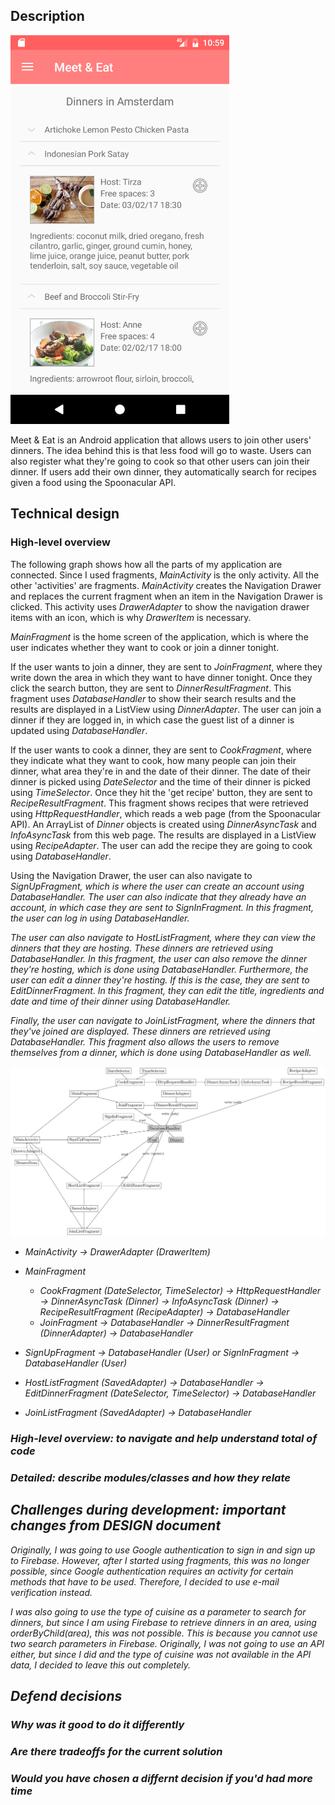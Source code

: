 ## Description
<img src="/doc/searchScreenshot.png" width="350">

Meet & Eat is an Android application that allows users to join other users' dinners. The idea behind this is that less food will go to waste. Users can also register what they're going to cook so that other users can join their dinner. If users add their own dinner, they automatically search for recipes given a food using the Spoonacular API.

## Technical design

### High-level overview

The following graph shows how all the parts of my application are connected. Since I used fragments, <i>MainActivity</i> is the only activity. All the other 'activities' are fragments. <i>MainActivity</i> creates the Navigation Drawer and replaces the current fragment when an item in the Navigation Drawer is clicked. This activity uses <i>DrawerAdapter</i> to show the navigation drawer items with an icon, which is why <i>DrawerItem</i> is necessary.

<i>MainFragment</i> is the home screen of the application, which is where the user indicates whether they want to cook or join a dinner tonight.

If the user wants to join a dinner, they are sent to <i>JoinFragment</i>, where they write down the area in which they want to have dinner tonight. Once they click the search button, they are sent to <i>DinnerResultFragment</i>. This fragment uses <i>DatabaseHandler</i> to show their search results and the results are displayed in a ListView using <i>DinnerAdapter</i>. The user can join a dinner if they are logged in, in which case the guest list of a dinner is updated using <i>DatabaseHandler</i>.

If the user wants to cook a dinner, they are sent to <i>CookFragment</i>, where they indicate what they want to cook, how many people can join their dinner, what area they're in and the date of their dinner. The date of their dinner is picked using <i>DateSelector</i> and the time of their dinner is picked using <i>TimeSelector</i>. Once they hit the 'get recipe' button, they are sent to <i>RecipeResultFragment</i>. This fragment shows recipes that were retrieved using <i>HttpRequestHandler</i>, which reads a web page (from the Spoonacular API). An ArrayList of <i>Dinner</i> objects is created using <i>DinnerAsyncTask</i> and <i>InfoAsyncTask</i> from this web page. The results are displayed in a ListView using <i>RecipeAdapter</i>. The user can add the recipe they are going to cook using <i>DatabaseHandler</i>. 

Using the Navigation Drawer, the user can also navigate to <i>SignUpFragment<i>, which is where the user can create an account using <i>DatabaseHandler</i>. The user can also indicate that they already have an account, in which case they are sent to <i>SignInFragment</i>. In this fragment, the user can log in using <i>DatabaseHandler</i>.

The user can also navigate to <i>HostListFragment</i>, where they can view the dinners that they are hosting. These dinners are retrieved using <i>DatabaseHandler</i>. In this fragment, the user can also remove the dinner they're hosting, which is done using <i>DatabaseHandler</i>. Furthermore, the user can edit a dinner they're hosting. If this is the case, they are sent to <i>EditDinnerFragment</i>. In this fragment, they can edit the title, ingredients and date and time of their dinner using <i>DatabaseHandler</i>.

Finally, the user can navigate to <i>JoinListFragment</i>, where the dinners that they've joined are displayed. These dinners are retrieved using <i>DatabaseHandler</i>. This fragment also allows the users to remove themselves from a dinner, which is done using <i>DatabaseHandler</i> as well.

<img src="/doc/graph.png">

- MainActivity -> DrawerAdapter (DrawerItem)

- MainFragment
  - CookFragment (DateSelector, TimeSelector) -> HttpRequestHandler -> DinnerAsyncTask (Dinner) -> InfoAsyncTask (Dinner) -> RecipeResultFragment (RecipeAdapter) -> DatabaseHandler
  - JoinFragment -> DatabaseHandler -> DinnerResultFragment (DinnerAdapter) -> DatabaseHandler
- SignUpFragment -> DatabaseHandler (User) or SignInFragment -> DatabaseHandler (User)
- HostListFragment (SavedAdapter) -> DatabaseHandler -> EditDinnerFragment (DateSelector, TimeSelector) -> DatabaseHandler
- JoinListFragment (SavedAdapter) -> DatabaseHandler

### High-level overview: to navigate and help understand total of code
### Detailed: describe modules/classes and how they relate

## Challenges during development: important changes from DESIGN document
Originally, I was going to use Google authentication to sign in and sign up to Firebase. However, after I started using fragments, this was no longer possible, since Google authentication requires an activity for certain methods that have to be used. Therefore, I decided to use e-mail verification instead. 

I was also going to use the type of cuisine as a parameter to search for dinners, but since I am using Firebase to retrieve dinners in an area, using <i>orderByChild(area)</i>, this was not possible. This is because you cannot use two search parameters in Firebase. Originally, I was not going to use an API either, but since I did and the type of cuisine was not available in the API data, I decided to leave this out completely.  

## Defend decisions
### Why was it good to do it differently
### Are there tradeoffs for the current solution
### Would you have chosen a differnt decision if you'd had more time
